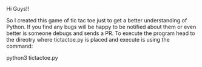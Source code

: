 Hi Guys!!

So I created this game of tic tac toe just to get a better understanding of Python.
If you find any bugs will be happy to be notified about them or even better is someone debugs and sends a PR.
To execute the program head to the direotry where tictactoe.py is placed and execute is using the command:

python3 tictactoe.py

